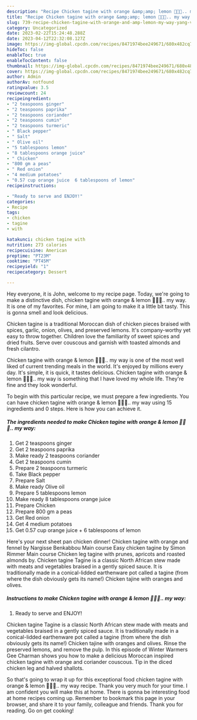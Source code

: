 ```yaml
---
description: "Recipe Chicken tagine with orange &amp;amp; lemon 🐔🍋🍊.. my way yang Very Delicious"
title: "Recipe Chicken tagine with orange &amp;amp; lemon 🐔🍋🍊.. my way yang Very Delicious"
slug: 739-recipe-chicken-tagine-with-orange-and-amp-lemon-my-way-yang-very-delicious
category: Uncategorized
date: 2023-02-22T15:24:48.288Z
date: 2023-04-12T22:32:08.127Z
image: https://img-global.cpcdn.com/recipes/8471974bee249671/680x482cq70/chicken-tagine-with-orange-lemon-my-way-recipe-main-photo.jpg
hideToc: false
enableToc: true
enableTocContent: false
thumbnail: https://img-global.cpcdn.com/recipes/8471974bee249671/680x482cq70/chicken-tagine-with-orange-lemon-my-way-recipe-main-photo.jpg
cover: https://img-global.cpcdn.com/recipes/8471974bee249671/680x482cq70/chicken-tagine-with-orange-lemon-my-way-recipe-main-photo.jpg
author: Admin
authorAv: notfound
ratingvalue: 3.5
reviewcount: 24
recipeingredient:
- "2 teaspoons ginger"
- "2 teaspoons paprika"
- "2 teaspoons coriander"
- "2 teaspoons cumin"
- "2 teaspoons turmeric"
- " Black pepper"
- " Salt"
- " Olive oil"
- "5 tablespoons lemon"
- "8 tablespoons orange juice"
- " Chicken"
- "800 gm a peas"
- " Red onion"
- "4 medium potatoes"
- "0.57 cup orange juice  6 tablespoons of lemon"
recipeinstructions:

- "Ready to serve and ENJOY!"
categories:
- Recipe
tags:
- chicken
- tagine
- with

katakunci: chicken tagine with 
nutrition: 273 calories
recipecuisine: American
preptime: "PT23M"
cooktime: "PT45M"
recipeyield: "1"
recipecategory: Dessert

---
```



Hey everyone, it is John, welcome to my recipe page. Today, we're going to make a distinctive dish, chicken tagine with orange &amp; lemon 🐔🍋🍊.. my way. It is one of my favorites. For mine, I am going to make it a little bit tasty. This is gonna smell and look delicious.

Chicken tagine is a traditional Moroccan dish of chicken pieces braised with spices, garlic, onion, olives, and preserved lemons. It&#39;s company-worthy yet easy to throw together. Children love the familiarity of sweet spices and dried fruits. Serve over couscous and garnish with toasted almonds and fresh cilantro.

Chicken tagine with orange &amp; lemon 🐔🍋🍊.. my way is one of the most well liked of current trending meals in the world. It's enjoyed by millions every day. It's simple, it is quick, it tastes delicious. Chicken tagine with orange &amp; lemon 🐔🍋🍊.. my way is something that I have loved my whole life. They're fine and they look wonderful.


To begin with this particular recipe, we must prepare a few ingredients. You can have chicken tagine with orange &amp; lemon 🐔🍋🍊.. my way using 15 ingredients and 0 steps. Here is how you can achieve it.

<!--inarticleads1-->

##### The ingredients needed to make Chicken tagine with orange &amp; lemon 🐔🍋🍊.. my way:

1. Get 2 teaspoons ginger
1. Get 2 teaspoons paprika
1. Make ready 2 teaspoons coriander
1. Get 2 teaspoons cumin
1. Prepare 2 teaspoons turmeric
1. Take  Black pepper
1. Prepare  Salt
1. Make ready  Olive oil
1. Prepare 5 tablespoons lemon
1. Make ready 8 tablespoons orange juice
1. Prepare  Chicken
1. Prepare 800 gm a peas
1. Get  Red onion
1. Get 4 medium potatoes
1. Get 0.57 cup orange juice + 6 tablespoons of lemon


Here&#39;s your next sheet pan chicken dinner! Chicken tagine with orange and fennel by Nargisse Benkabbou Main course Easy chicken tagine by Simon Rimmer Main course Chicken leg tagine with prunes, apricots and roasted almonds by. Chicken tagine Tagine is a classic North African stew made with meats and vegetables braised in a gently spiced sauce. It is traditionally made in a conical-lidded earthenware pot called a tagine (from where the dish obviously gets its name!) Chicken tajine with oranges and olives. 

<!--inarticleads2-->

##### Instructions to make Chicken tagine with orange &amp; lemon 🐔🍋🍊.. my way:


1. Ready to serve and ENJOY!

Chicken tagine Tagine is a classic North African stew made with meats and vegetables braised in a gently spiced sauce. It is traditionally made in a conical-lidded earthenware pot called a tagine (from where the dish obviously gets its name!) Chicken tajine with oranges and olives. Rinse the preserved lemons, and remove the pulp. In this episode of Winter Warmers Gee Charman shows you how to make a delicious Moroccan inspired chicken tagine with orange and coriander couscous. Tip in the diced chicken leg and halved shallots. 

So that's going to wrap it up for this exceptional food chicken tagine with orange &amp; lemon 🐔🍋🍊.. my way recipe. Thank you very much for your time. I am confident you will make this at home. There is gonna be interesting food at home recipes coming up. Remember to bookmark this page in your browser, and share it to your family, colleague and friends. Thank you for reading. Go on get cooking!
